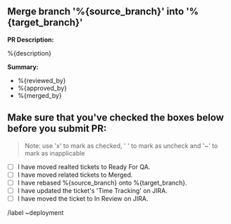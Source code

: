## Merge branch '%{source_branch}' into '%{target_branch}'

**PR Description:**

%{description}

**Summary:**

- %{reviewed_by}
- %{approved_by}
- %{merged_by}

## **Make sure that you've checked the boxes below before you submit PR:**

> Note: use 'x' to mark as checked, ' ' to mark as uncheck and '~' to mark as inapplicable

- [ ] I have moved realted tickets to Ready For QA.
- [ ] I have moved related tickets to Merged.
- [ ] I have rebased %{source_branch} onto %{target_branch}.
- [ ] I have updated the ticket's 'Time Tracking' on JIRA.
- [ ] I have moved the ticket to In Review on JIRA.

/label ~deployment
